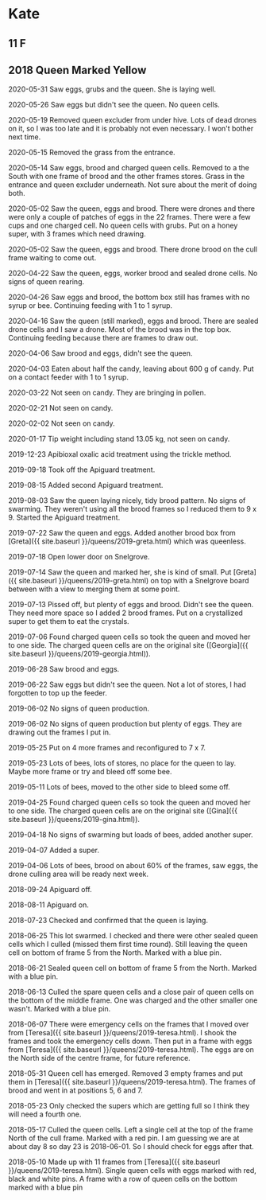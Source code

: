 # Kate
## 11 F
## 2018 Queen Marked Yellow

2020-05-31 Saw eggs, grubs and the queen.  She is laying well.

2020-05-26 Saw eggs but didn't see the queen.  No queen cells.

2020-05-19 Removed queen excluder from under hive.  Lots of dead drones on it, so I was too late and it is probably not even necessary.  I won't bother next time.

2020-05-15 Removed the grass from the entrance.

2020-05-14 Saw eggs, brood and charged queen cells.  Removed to a the South with one frame of brood and the other frames stores.  Grass in the entrance and queen excluder underneath.  Not sure about the merit of doing both.

2020-05-02 Saw the queen, eggs and brood. There were drones and there were only a couple of patches of eggs in the 22 frames.  There were a few cups and one charged cell.  No queen cells with grubs.  Put on a honey super, with 3 frames which need drawing.

2020-05-02 Saw the queen, eggs and brood. There drone brood on the cull frame waiting to come out.

2020-04-22 Saw the queen, eggs, worker brood and sealed drone cells. No signs of queen rearing.

2020-04-26 Saw eggs and brood, the bottom box still has frames with no syrup or bee.  Continuing feeding with 1 to 1 syrup.

2020-04-16 Saw the queen (still marked), eggs and brood.  There are sealed drone cells and I saw a drone.  Most of the brood was in the top box.  Continuing feeding because there are frames to draw out.

2020-04-06 Saw brood and eggs, didn't see the queen.

2020-04-03 Eaten about half the candy, leaving about 600 g of candy.  Put on a contact feeder with 1 to 1 syrup.

2020-03-22 Not seen on candy.  They are bringing in pollen.

2020-02-21 Not seen on candy.

2020-02-02 Not seen on candy.

2020-01-17 Tip weight including stand 13.05 kg, not seen on candy.

2019-12-23 Apibioxal oxalic acid treatment using the trickle method.

2019-09-18 Took off the Apiguard treatment.

2019-08-15 Added second Apiguard treatment. 

2019-08-03 Saw the queen laying nicely, tidy brood pattern.  No signs of swarming.  They weren't using all the brood frames so I reduced them to 9 x 9.  Started the Apiguard treatment.

2019-07-22 Saw the queen and eggs.  Added another brood box from [Greta]({{ site.baseurl }}/queens/2019-greta.html) which was queenless.

2019-07-18 Open lower door on Snelgrove.

2019-07-14 Saw the queen and marked her, she is kind of small.  Put [Greta]({{ site.baseurl }}/queens/2019-greta.html) on top with a Snelgrove board between with a view to merging them at some point.

2019-07-13 Pissed off, but plenty of eggs and brood.  Didn't see the queen.  They need more space so I added 2 brood frames.  Put on a crystallized super to get them to eat the crystals.

2019-07-06 Found charged queen cells so took the queen and moved her to one side.  The charged queen cells are on the original site ([Georgia]({{ site.baseurl }}/queens/2019-georgia.html)).

2019-06-28 Saw brood and eggs.

2019-06-22 Saw eggs but didn't see the queen.  Not a lot of stores, I had forgotten to top up the feeder.

2019-06-02 No signs of queen production.

2019-06-02 No signs of queen production but plenty of eggs.  They are drawing out the frames I put in.

2019-05-25 Put on 4 more frames and reconfigured to 7 x 7.

2019-05-23 Lots of bees, lots of stores, no place for the queen to lay.  Maybe more frame or try and bleed off some bee.

2019-05-11 Lots of bees, moved to the other side to bleed some off.

2019-04-25 Found charged queen cells so took the queen and moved her to one side.  The charged queen cells are on the original site ([Gina]({{ site.baseurl }}/queens/2019-gina.html)).

2019-04-18 No signs of swarming but loads of bees, added another super.

2019-04-07 Added a super.

2019-04-06 Lots of bees, brood on about 60% of the frames, saw eggs, the drone culling area will be ready next week.

2018-09-24 Apiguard off.

2018-08-11 Apiguard on.

2018-07-23 Checked and confirmed that the queen is laying.

2018-06-25 This lot swarmed.  I checked and there were other sealed queen cells which I culled (missed them first time round).  Still leaving the queen cell on bottom of frame 5 from the North.  Marked with a blue pin.

2018-06-21 Sealed queen cell on bottom of frame 5 from the North.  Marked with a blue pin.

2018-06-13  Culled the spare queen cells and a close pair of queen cells on the bottom of the middle frame.  One was charged and the other smaller one wasn't.  Marked with a blue pin.

2018-06-07 There were emergency cells on the frames that I moved over from [Teresa]({{ site.baseurl }}/queens/2019-teresa.html).  I shook the frames and took the emergency cells down.  Then put in a frame with eggs from [Teresa]({{ site.baseurl }}/queens/2019-teresa.html).  The eggs are on the North side of the centre frame, for future reference.

2018-05-31 Queen cell has emerged.  Removed 3 empty frames and put them in [Teresa]({{ site.baseurl }}/queens/2019-teresa.html).  The frames of brood and went in at positions 5, 6 and 7.

2018-05-23 Only checked the supers which are getting full so I think they will need a fourth one.

2018-05-17 Culled the queen cells.  Left a single cell at the top of the frame North of the cull frame.  Marked with a red pin.  I am guessing we are at about day 8 so day 23 is 2018-06-01.  So I should check for eggs after that.

2018-05-10 Made up with 11 frames from [Teresa]({{ site.baseurl }}/queens/2019-teresa.html).  Single queen cells with eggs marked with red, black and white pins.  A frame with a row of queen cells on the bottom marked with a blue pin
